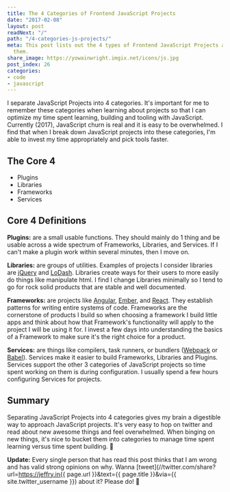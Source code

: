 ```yaml
---
title: The 4 Categories of Frontend JavaScript Projects
date: "2017-02-08"
layout: post
readNext: "/"
path: "/4-categories-js-projects/"
meta: This post lists out the 4 types of Frontend JavaScript Projects and summarizes
  them.
share_image: https://yowainwright.imgix.net/icons/js.jpg
post_index: 26
categories:
- code
- javascript
---
```


I separate JavaScript Projects into 4 categories. It's important for me to remember these categories when learning about projects so that I can optimize my time spent learning, building and tooling with JavaScript. Currently (2017), JavaScript churn is real and it is easy to be overwhelmed. I find that when I break down JavaScript projects into these categories, I'm able to invest my time appropriately and pick tools faster. 

## The Core 4

-  Plugins 
-  Libraries 
-  Frameworks 
-  Services 

## Core 4 Definitions

**Plugins:** are a small usable functions. They should mainly do 1 thing and be usable across a wide spectrum of Frameworks, Libraries, and Services. If I can't make a plugin work within several minutes, then I move on. 

**Libraries:** are groups of utilities. Examples of projects I consider libraries are [jQuery](http://jquery.com/) and [LoDash](https://lodash.com/). Libraries create ways for their users to more easily do things like manipulate html. I find I change Libraries minimally so I tend to go for rock solid products that are stable and well documented.

**Frameworks:** are projects like [Angular](https://angular.io/docs/js/latest/), [Ember](http://emberjs.com/), and [React](https://facebook.github.io/react/). They establish patterns for writing entire systems of code. Frameworks are the cornerstone of products I build so when choosing a framework I build little apps and think about how that Framework's functionality will apply to the project I will be using it for. I invest a few days into understanding the basics of a Framework to make sure it's the right choice for a product.

**Services:** are things like compilers, task runners, or bundlers ([Webpack](http://webpack.github.io/) or [Babel](http://babeljs.io/)). Services make it easier to build Frameworks, Libraries and Plugins. Services support the other 3 categories of JavaScript projects so time spent working on them is during configuration. I usually spend a few hours configuring Services for projects. 

## Summary

Separating JavaScript Projects into 4 categories gives my brain a digestible way to approach JavaScript projects. It's very easy to hop on twitter and read about new awesome things and feel overwhelmed. When binging on new things, it's nice to bucket them into categories to manage time spent learning versus time spent building. 🚀

**Update:** Every single person that has read this post thinks that I am wrong and has valid strong opinions on why. Wanna [tweet](//twitter.com/share?url=https://jeffry.in{{ page.url }}&text={{ page.title }}&via={{ site.twitter_username }}) about it? Please do! 🙏
